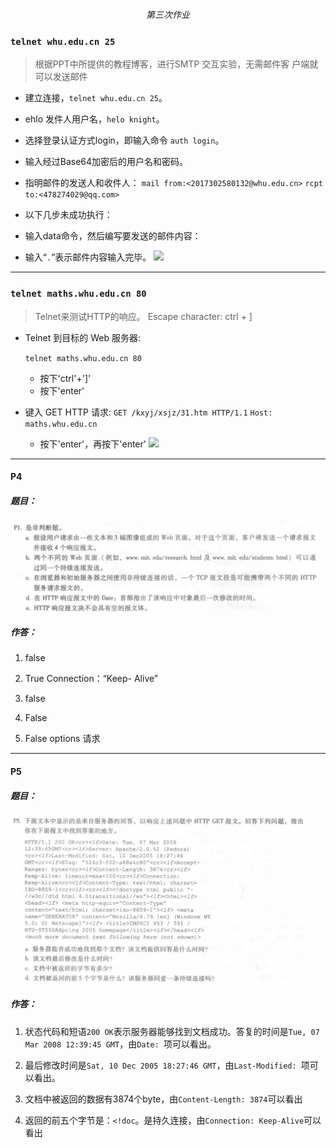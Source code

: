 $$ 第三次作业 $$
### `telnet whu.edu.cn 25`

> 根据PPT中所提供的教程博客，进行SMTP 交互实验，无需邮件客
户端就可以发送邮件

- 建立连接，`telnet whu.edu.cn 25`。 

- ehlo 发件人用户名，`helo knight`。

- 选择登录认证方式login，即输入命令 `auth login`。

- 输入经过Base64加密后的用户名和密码。

- 指明邮件的发送人和收件人：
    `mail from:<2017302580132@whu.edu.cn>`
    `rcpt to:<478274029@qq.com>`

- 以下几步未成功执行：

- 输入data命令，然后编写要发送的邮件内容：

- 输入“`.`”表示邮件内容输入完毕。
  ![](/img/tel25)
***

### `telnet maths.whu.edu.cn 80`

> Telnet来测试HTTP的响应。
> Escape character: ctrl + ]

- Telnet 到目标的 Web 服务器:

    `telnet maths.whu.edu.cn 80`
    - 按下'ctrl'+']'
    - 按下'enter'

- 键入 GET HTTP 请求:
    `GET /kxyj/xsjz/31.htm HTTP/1.1`
    `Host: maths.whu.edu.cn`
    - 按下'enter'，再按下'enter'
    ![](img/3.png)

***

#### P4

##### 题目：
![](img/P1.png)

##### 作答：
1. false

2. True Connection：“Keep- Alive”

3. false

4. False 

5. False options 请求

* * *

#### P5

##### 题目：
![](img/P5.png)

##### 作答：
1. 状态代码和短语`200 OK`表示服务器能够找到文档成功。答复的时间是`Tue, 07 Mar 2008 12:39:45 GMT`，由`Date: `项可以看出。

2. 最后修改时间是`Sat, 10 Dec 2005 18:27:46 GMT`，由`Last-Modified: `项可以看出。

3. 文档中被返回的数据有3874个byte，由`Content-Length: 3874`可以看出

4. 返回的前五个字节是：`<!doc`。是持久连接，由`Connection: Keep-Alive`可以看出


